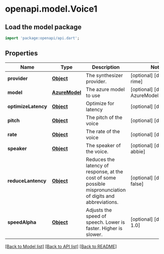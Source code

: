 # openapi.model.Voice1

## Load the model package
```dart
import 'package:openapi/api.dart';
```

## Properties
Name | Type | Description | Notes
------------ | ------------- | ------------- | -------------
**provider** | [**Object**](Object.md) | The synthesizer provider. | [optional] [default to rime]
**model** | [**AzureModel**](AzureModel.md) | The azure model to use | [optional] [default to AzureModel.avaNeural]
**optimizeLatency** | [**Object**](.md) | Optimize for latency | [optional] [default to 0]
**pitch** | [**Object**](.md) | The pitch of the voice | [optional] [default to 0]
**rate** | [**Object**](.md) | The rate of the voice | [optional] [default to 0]
**speaker** | [**Object**](.md) | The speaker of the voice. | [optional] [default to abbie]
**reduceLantency** | [**Object**](.md) | Reduces the latency of response, at the cost of some possible mispronunciation of digits and abbreviations. | [optional] [default to false]
**speedAlpha** | [**Object**](.md) | Adjusts the speed of speech. Lower is faster. Higher is slower. | [optional] [default to 1.0]

[[Back to Model list]](../README.md#documentation-for-models) [[Back to API list]](../README.md#documentation-for-api-endpoints) [[Back to README]](../README.md)


